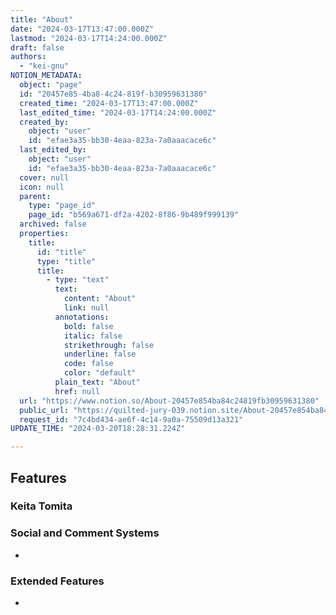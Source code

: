 ```yaml
---
title: "About"
date: "2024-03-17T13:47:00.000Z"
lastmod: "2024-03-17T14:24:00.000Z"
draft: false
authors:
  - "kei-gnu"
NOTION_METADATA:
  object: "page"
  id: "20457e85-4ba8-4c24-819f-b30959631380"
  created_time: "2024-03-17T13:47:00.000Z"
  last_edited_time: "2024-03-17T14:24:00.000Z"
  created_by:
    object: "user"
    id: "efae3a35-bb30-4eaa-823a-7a0aaacace6c"
  last_edited_by:
    object: "user"
    id: "efae3a35-bb30-4eaa-823a-7a0aaacace6c"
  cover: null
  icon: null
  parent:
    type: "page_id"
    page_id: "b569a671-df2a-4202-8f86-9b489f999139"
  archived: false
  properties:
    title:
      id: "title"
      type: "title"
      title:
        - type: "text"
          text:
            content: "About"
            link: null
          annotations:
            bold: false
            italic: false
            strikethrough: false
            underline: false
            code: false
            color: "default"
          plain_text: "About"
          href: null
  url: "https://www.notion.so/About-20457e854ba84c24819fb30959631380"
  public_url: "https://quilted-jury-039.notion.site/About-20457e854ba84c24819fb30959631380"
  request_id: "7c4bd434-ae6f-4c14-9a0a-75509d13a321"
UPDATE_TIME: "2024-03-20T18:28:31.224Z"

---
```

<link rel="stylesheet" href="https://cdn.jsdelivr.net/npm/katex@0.16.2/dist/katex.min.css" integrity="sha384-bYdxxUwYipFNohQlHt0bjN/LCpueqWz13HufFEV1SUatKs1cm4L6fFgCi1jT643X" crossorigin="anonymous">


## Features


### Keita Tomita 


### 


### Social and Comment Systems

- 

### Extended Features

- 

